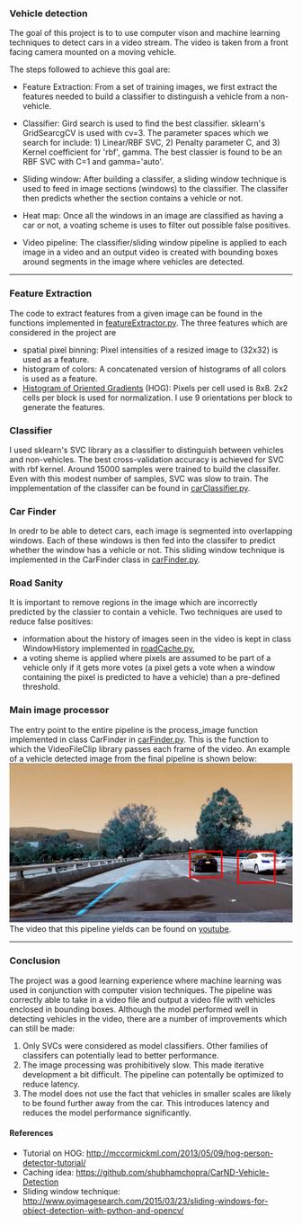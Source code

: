 ### Vehicle detection

The goal of this project is to to use computer vison and machine learning techniques to detect cars in a video stream. The video is taken from a front facing camera mounted on a moving vehicle. 

The steps followed to achieve this goal are:

* Feature Extraction: From a set of training images, we first extract the features needed to build a classifier to distinguish a vehicle from a non-vehicle. 

* Classifier: Gird search is used to find the best classifier. sklearn's GridSearcgCV is used with cv=3. The parameter spaces which we search for include: 1) Linear/RBF SVC, 2) Penalty parameter C, and 3) Kernel coefficient for 'rbf', gamma. The best classier is found to be an RBF SVC with C=1 and gamma='auto'. 

* Sliding window: After building a classifer, a sliding window technique is used to feed in image sections (windows) to the classifier. The classifer then predicts whether the section contains a vehicle or not.  

* Heat map: Once all the windows in an image are classified as having a car or not, a voating scheme is uses to filter out possible false positives.

* Video pipeline: The classifier/sliding window pipeline is applied to each image in a video and an output video is created with bounding boxes around segments in the image where vehicles are detected.


[//]: # (Image References)

[image1]: ./output_images/test4_cars_detected.jpg "Vehicle detected image"

---

### Feature Extraction
The code to extract features from a given image can be found in the functions implemented in [featureExtractor.py](https://github.com/spookyQubit/VehicleDetection/blob/master/src/featureExtractor.py). The three features which are considered in the project are 
* spatial pixel binning: Pixel intensities of a resized image to (32x32) is used as a feature. 
* histogram of colors: A concatenated version of histograms of all colors is used as a feature.   
* [Histogram of Oriented Gradients](https://en.wikipedia.org/wiki/Histogram_of_oriented_gradients) (HOG): Pixels per cell used is 8x8. 2x2 cells per block is used for normalization. I use 9 orientations per block to generate the features.   


### Classifier
I used sklearn's SVC library as a classifier to distinguish between vehicles and non-vehicles. The best cross-validation accuracy is achieved for SVC with rbf kernel. Around 15000 samples were trained to build the classifer. Even with this modest number of samples, SVC was slow to train. The impplementation of the classifer can be found in [carClassifier.py](https://github.com/spookyQubit/VehicleDetection/blob/master/src/carClassifier.py). 


### Car Finder
In oredr to be able to detect cars, each image is segmented into overlapping windows. Each of these windows is then fed into the classifer to predict whether the window has a vehicle or not. This sliding window technique is implemented in the CarFinder class in [carFinder.py](https://github.com/spookyQubit/VehicleDetection/blob/master/src/carFinderder.py). 


### Road Sanity
It is important to remove regions in the image which are incorrectly predicted by the classier to contain a vehicle. Two techniques are used to reduce false positives: 
* information about the history of images seen in the video is kept in class WindowHistory implemented in [roadCache.py](https://github.com/spookyQubit/VehicleDetection/blob/master/src/roadCache.py), 
* a voting sheme is applied where pixels are assumed to be part of a vehicle only if it gets more votes (a pixel gets a vote when a window containing the pixel is predicted to have a vehicle) than a pre-defined threshold.   


### Main image processor
The entry point to the entire pipeline is the process_image function implemented in class CarFinder in [carFinder.py](https://github.com/spookyQubit/VehicleDetection/blob/master/src/carFinderder.py). This is the function to which the VideoFileClip library passes each frame of the video. An example of a vehicle detected image from the final pipeline is shown below:
![alt text][image1]
The video that this pipeline yields can be found on [youtube](https://www.youtube.com/watch?v=Bzi4gCuLkSs&feature=youtu.be).

---

###

### Conclusion
The project was a good learning experience where machine learning was used in conjunction with computer vision techniques. The pipeline was correctly able to take in a video file and output a video file with vehicles enclosed in bounding boxes. Although the model performed well in detecting vehicles in the video, there are a number of improvements which can still be made:
1) Only SVCs were considered as model classifiers. Other families of classifers can potentially lead to better performance. 
2) The image processing was prohibitively slow. This made iterative development a bit difficult. The pipeline can potentally be optimized to reduce latency.
3) The model does not use the fact that vehicles in smaller scales are likely to be found further away from the car. This introduces latency and reduces the model performance significantly. 
    
#### References
* Tutorial on HOG: http://mccormickml.com/2013/05/09/hog-person-detector-tutorial/
* Caching idea: https://github.com/shubhamchopra/CarND-Vehicle-Detection
* Sliding window technique: http://www.pyimagesearch.com/2015/03/23/sliding-windows-for-object-detection-with-python-and-opencv/
